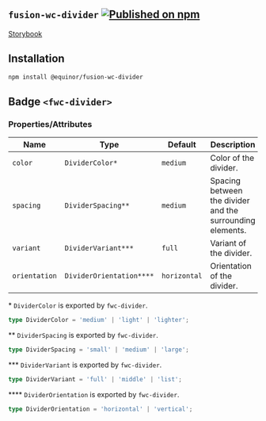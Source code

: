 <!--prettier-ignore-start-->

## `fusion-wc-divider` [![Published on npm](https://img.shields.io/npm/v/@equinor/fusion-wc-divider.svg)](https://www.npmjs.com/package/@equinor/fusion-wc-divider)

[Storybook](https://equinor.github.io/fusion-web-components/?path=/docs/data-divider)

## Installation

```sh
npm install @equinor/fusion-wc-divider
```

## Badge `<fwc-divider>`

### Properties/Attributes

| Name          | Type                     | Default      | Description                                               |
| ------------- | ------------------------ | ------------ | --------------------------------------------------------- |
| `color`       | `DividerColor*`          | `medium`     | Color of the divider.                                     |
| `spacing`     | `DividerSpacing**`       | `medium`     | Spacing between the divider and the surrounding elements. |
| `variant`     | `DividerVariant***`      | `full`       | Variant of the divider.                                   |
| `orientation` | `DividerOrientation****` | `horizontal` | Orientation of the divider.                               |

\* `DividerColor` is exported by `fwc-divider`.

```ts
type DividerColor = 'medium' | 'light' | 'lighter';
```

\*\* `DividerSpacing` is exported by `fwc-divider`.

```ts
type DividerSpacing = 'small' | 'medium' | 'large';
```

\*\*\* `DividerVariant` is exported by `fwc-divider`.

```ts
type DividerVariant = 'full' | 'middle' | 'list';
```

\*\*\*\* `DividerOrientation` is exported by `fwc-divider`.

```ts
type DividerOrientation = 'horizontal' | 'vertical';
```
<!--prettier-ignore-end-->
